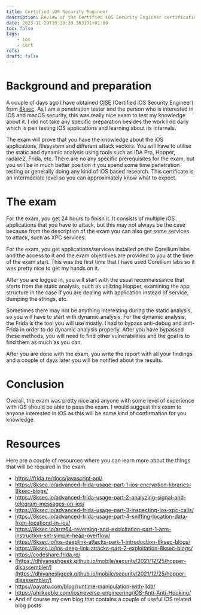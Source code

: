 ```yaml
---
title: Certified iOS Security Engineer
description: Review of the Certified iOS Security Engineer certification
date: 2023-11-29T19:30:20.363191+01:00
toc: false
tags:
    - ios
    - cert
refs:
draft: false
---
```


# Background and preparation
A couple of days ago I have obtained [CISE](https://8ksec.io/cise/) (Certified iOS Security Engineer) from [8ksec](https://8ksec.io). As I am a penetration tester and the person who is interested in iOS and macOS security, this was really nice exam to test my knowledge about it. I did not take any specific preparation besides the work I do daily which is pen testing iOS applications and learning about its internals.

The exam will prove that you have the knowledge about the iOS applications, filesystem and different attack vectors. You will have to utilise the static and dynamic analysis using tools such as IDA Pro, Hopper, radare2, Frida, etc. There are no any specific prerequisites for the exam, but you will be in much better position if you spend some time penetration testing or generally doing any kind of iOS based research. This certificate is an intermediate level so you can approximately know what to expect.

# The exam
For the exam, you get 24 hours to finish it. It consists of multiple iOS applications that you have to attack, but this may not always be the case because from the description of the exam you can also get some services to attack, such as XPC services.

For the exam, you get applications/services installed on the Corellium labs and the access to it and the exam objectives are provided to you at the time of the exam start. This was the first time that I have used Corellium labs so it was pretty nice to get my hands on it.

After you are logged in, you will start with the usual reconnaissance that starts from the static analysis, such as utilizing Hopper, examining the app structure in the case if you are dealing with application instead of service, dumping the strings, etc.

Sometimes there may not be anything interesting during the static analysis, so you will have to start with dynamic analysis. For the dynamic analysis, the Frida is the tool you will use mostly. I had to bypass anti-debug and anti-Frida in order to do dynamic analysis properly. After you have bypassed these methods, you will need to find other vulnerabilities and the goal is to find them as much as you can.

After you are done with the exam, you write the report with all your findings and a couple of days later you will be notified about the results.

# Conclusion
Overall, the exam was pretty nice and anyone with some level of experience with iOS should be able to pass the exam. I would suggest this exam to anyone interested in iOS as this will be some kind of confirmation for you knowledge.

# Resources
Here are a couple of resources where you can learn more about the things that will be required in the exam.

* https://frida.re/docs/javascript-api/
* https://8ksec.io/advanced-frida-usage-part-1-ios-encryption-libraries-8ksec-blogs/
* https://8ksec.io/advanced-frida-usage-part-2-analyzing-signal-and-telegram-messages-on-ios/
* https://8ksec.io/advanced-frida-usage-part-3-inspecting-ios-xpc-calls/
* https://8ksec.io/advanced-frida-usage-part-4-sniffing-location-data-from-locationd-in-ios/
* https://8ksec.io/arm64-reversing-and-exploitation-part-1-arm-instruction-set-simple-heap-overflow/
* https://8ksec.io/ios-deeplink-attacks-part-1-introduction-8ksec-blogs/
* https://8ksec.io/ios-deep-link-attacks-part-2-exploitation-8ksec-blogs/
* https://codeshare.frida.re/
* [https://dhiyaneshgeek.github.io/mobile/security/2021/12/25/hopper-disassembler/](https://dhiyaneshgeek.github.io/mobile/security/2021/12/25/hopper-disassembler/)
* https://payatu.com/blog/runtime-manipulation-with-lldb/
* https://philkeeble.com/ios/reverse-engineering/iOS-Anti-Anti-Hooking/
* And of course my own blog that contains a couple of useful iOS related blog posts
